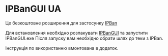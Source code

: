 # IPBanGUI UA

Це безкоштовне розширення для застосунку [IPBan](https://github.com/DigitalRuby/IPBan/releases)

Для встановлення необхідно розпакувати [IPBanGUI](https://github.com/Bl1c-S/IPBanGUI/releases) та запустити IPBanGUI.exe
Після запуску вам необхідно обрати шлях до теки з IPBan.

Інструкція по використанню вмонтована в додаток.
